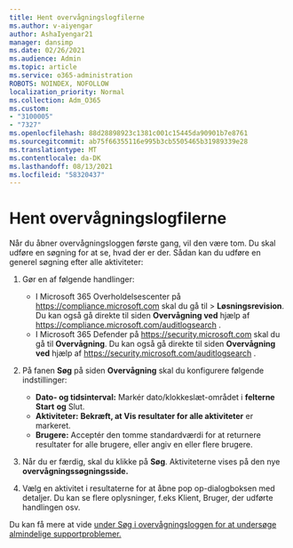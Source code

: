 ```yaml
---
title: Hent overvågningslogfilerne
ms.author: v-aiyengar
author: AshaIyengar21
manager: dansimp
ms.date: 02/26/2021
ms.audience: Admin
ms.topic: article
ms.service: o365-administration
ROBOTS: NOINDEX, NOFOLLOW
localization_priority: Normal
ms.collection: Adm_O365
ms.custom:
- "3100005"
- "7327"
ms.openlocfilehash: 88d28898923c1381c001c15445da90901b7e8761
ms.sourcegitcommit: ab75f66355116e995b3cb5505465b31989339e28
ms.translationtype: MT
ms.contentlocale: da-DK
ms.lasthandoff: 08/13/2021
ms.locfileid: "58320437"
---
```

# <a name="retrieve-the-audit-logs"></a>Hent overvågningslogfilerne

Når du åbner overvågningsloggen første gang, vil den være tom. Du skal udføre en søgning for at se, hvad der er der. Sådan kan du udføre en generel søgning efter alle aktiviteter:

1. Gør en af følgende handlinger:
   - I Microsoft 365 Overholdelsescenter på <https://compliance.microsoft.com> skal du gå til  \> **Løsningsrevision**. Du kan også gå direkte til siden **Overvågning ved** hjælp af <https://compliance.microsoft.com/auditlogsearch> .
   - I Microsoft 365 Defender på <https://security.microsoft.com> skal du gå til **Overvågning**. Du kan også gå direkte til siden **Overvågning ved** hjælp af <https://security.microsoft.com/auditlogsearch> .

2. På fanen **Søg** på siden **Overvågning** skal du konfigurere følgende indstillinger:
   - **Dato- og tidsinterval:** Markér dato/klokkeslæt-området i **felterne Start** **og** Slut.
   - **Aktiviteter:** **Bekræft, at Vis resultater for alle aktiviteter** er markeret.
   - **Brugere:** Acceptér den tomme standardværdi for at returnere resultater for alle brugere, eller angiv en eller flere brugere.

3. Når du er færdig, skal du klikke på **Søg**. Aktiviteterne vises på den nye **overvågningssøgningsside.**

4. Vælg en aktivitet i resultaterne for at åbne pop op-dialogboksen med detaljer. Du kan se flere oplysninger, f.eks Klient, Bruger, der udførte handlingen osv.

Du kan få mere at vide [under Søg i overvågningsloggen for at undersøge almindelige supportproblemer.](https://docs.microsoft.com/microsoft-365/compliance/auditing-troubleshooting-scenarios)
